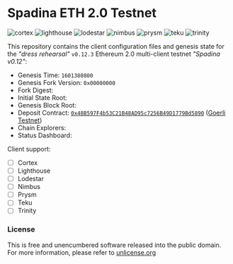 # Spadina ETH 2.0 Testnet
![cortex](https://img.shields.io/badge/cortex-n%2Fa-inactive)
![lighthouse](https://img.shields.io/badge/lighthouse-active-success)
![lodestar](https://img.shields.io/badge/lodestar-in--progress-yellow)
![nimbus](https://img.shields.io/badge/nimbus-active-success)
![prysm](https://img.shields.io/badge/prysm-active-success)
![teku](https://img.shields.io/badge/teku-active-success)
![trinity](https://img.shields.io/badge/trinity-in--progress-yellow)

This repository contains the client configuration files and genesis state for the _"dress rehearsal"_ `v0.12.3` Ethereum 2.0 multi-client testnet _"Spadina v0.12"_:
- Genesis Time: `1601380800`
- Genesis Fork Version: `0x00000000`
- Fork Digest:
- Initial State Root:
- Genesis Block Root:
- Deposit Contract: [`0x48B597F4b53C21B48AD95c7256B49D1779Bd5890`](https://goerli.etherscan.io/address/0x48B597F4b53C21B48AD95c7256B49D1779Bd5890) ([Goerli Testnet](https://github.com/goerli/testnet))
- Chain Explorers:
- Status Dashboard:

Client support:
- [ ] Cortex
- [ ] Lighthouse
- [ ] Lodestar
- [ ] Nimbus
- [ ] Prysm
- [ ] Teku
- [ ] Trinity

### License
This is free and unencumbered software released into the public domain. For more information, please refer to [unlicense.org](https://unlicense.org)
